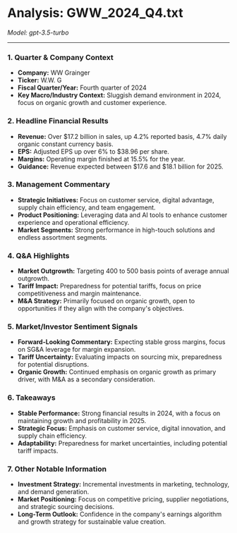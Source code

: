 # Analysis: GWW_2024_Q4.txt

*Model: gpt-3.5-turbo*

---

### 1. Quarter & Company Context
- **Company:** WW Grainger
- **Ticker:** W.W. G
- **Fiscal Quarter/Year:** Fourth quarter of 2024
- **Key Macro/Industry Context:** Sluggish demand environment in 2024, focus on organic growth and customer experience.

### 2. Headline Financial Results
- **Revenue:** Over $17.2 billion in sales, up 4.2% reported basis, 4.7% daily organic constant currency basis.
- **EPS:** Adjusted EPS up over 6% to $38.96 per share.
- **Margins:** Operating margin finished at 15.5% for the year.
- **Guidance:** Revenue expected between $17.6 and $18.1 billion for 2025.

### 3. Management Commentary
- **Strategic Initiatives:** Focus on customer service, digital advantage, supply chain efficiency, and team engagement.
- **Product Positioning:** Leveraging data and AI tools to enhance customer experience and operational efficiency.
- **Market Segments:** Strong performance in high-touch solutions and endless assortment segments.

### 4. Q&A Highlights
- **Market Outgrowth:** Targeting 400 to 500 basis points of average annual outgrowth.
- **Tariff Impact:** Preparedness for potential tariffs, focus on price competitiveness and margin maintenance.
- **M&A Strategy:** Primarily focused on organic growth, open to opportunities if they align with the company's objectives.

### 5. Market/Investor Sentiment Signals
- **Forward-Looking Commentary:** Expecting stable gross margins, focus on SG&A leverage for margin expansion.
- **Tariff Uncertainty:** Evaluating impacts on sourcing mix, preparedness for potential disruptions.
- **Organic Growth:** Continued emphasis on organic growth as primary driver, with M&A as a secondary consideration.

### 6. Takeaways
- **Stable Performance:** Strong financial results in 2024, with a focus on maintaining growth and profitability in 2025.
- **Strategic Focus:** Emphasis on customer service, digital innovation, and supply chain efficiency.
- **Adaptability:** Preparedness for market uncertainties, including potential tariff impacts.

### 7. Other Notable Information
- **Investment Strategy:** Incremental investments in marketing, technology, and demand generation.
- **Market Positioning:** Focus on competitive pricing, supplier negotiations, and strategic sourcing decisions.
- **Long-Term Outlook:** Confidence in the company's earnings algorithm and growth strategy for sustainable value creation.